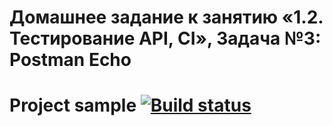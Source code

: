 # Домашнее задание к занятию «1.2. Тестирование API, CI», Задача №3: Postman Echo

# Project sample [![Build status](https://ci.appveyor.com/api/projects/status/gbmjptf1y8l3q537?svg=true)](https://ci.appveyor.com/project/MarinaS1501/api-ci-postman-echo)


